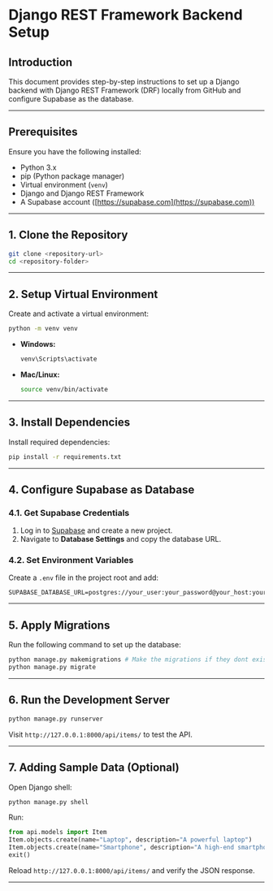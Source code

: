 # Django REST Framework Backend Setup

## Introduction
This document provides step-by-step instructions to set up a Django backend with Django REST Framework (DRF) locally from GitHub and configure Supabase as the database.

---

## Prerequisites
Ensure you have the following installed:
- Python 3.x
- pip (Python package manager)
- Virtual environment (`venv`)
- Django and Django REST Framework
- A Supabase account ([https://supabase.com](https://supabase.com))

---

## 1. Clone the Repository

```bash
git clone <repository-url>
cd <repository-folder>
```

---

## 2. Setup Virtual Environment
Create and activate a virtual environment:

```bash
python -m venv venv
```

- **Windows:**
  ```bash
  venv\Scripts\activate
  ```
- **Mac/Linux:**
  ```bash
  source venv/bin/activate
  ```

---

## 3. Install Dependencies
Install required dependencies:

```bash
pip install -r requirements.txt
```

---

## 4. Configure Supabase as Database
### 4.1. Get Supabase Credentials
1. Log in to [Supabase](https://supabase.com/) and create a new project.
2. Navigate to **Database Settings** and copy the database URL.


### 4.2. Set Environment Variables
Create a `.env` file in the project root and add:

```plaintext
SUPABASE_DATABASE_URL=postgres://your_user:your_password@your_host:your_port/your_database
```

---

## 5. Apply Migrations
Run the following command to set up the database:

```bash
python manage.py makemigrations # Make the migrations if they dont exist
python manage.py migrate
```

---

## 6. Run the Development Server

```bash
python manage.py runserver
```

Visit `http://127.0.0.1:8000/api/items/` to test the API.

---

## 7. Adding Sample Data (Optional)
Open Django shell:

```bash
python manage.py shell
```

Run:

```python
from api.models import Item
Item.objects.create(name="Laptop", description="A powerful laptop")
Item.objects.create(name="Smartphone", description="A high-end smartphone")
exit()
```

Reload `http://127.0.0.1:8000/api/items/` and verify the JSON response.

---


